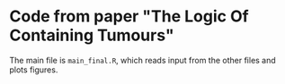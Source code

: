 # Code from paper "The Logic Of Containing Tumours"

The main file is `main_final.R`, which reads input from the other files and plots figures.
